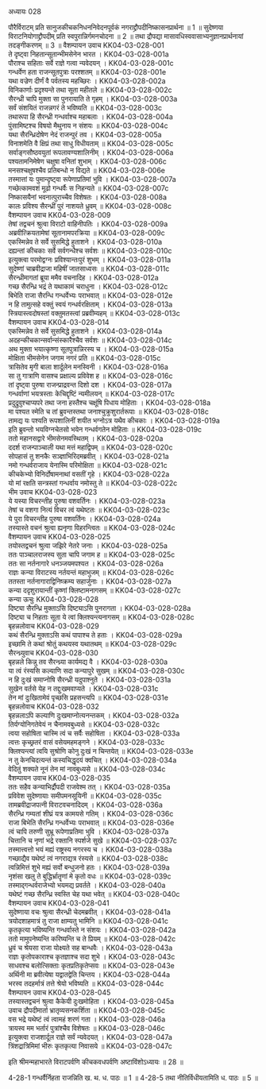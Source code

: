 अध्यायः 028

पौरैर्विराटम् प्रति सानुजकीचकनिधननिवेदनपूर्वकं नगराद्द्रौपदीनिष्कासनप्रार्थना ॥ 1 ॥ सुदेष्णया विराटनियोगाद्द्रौपदीम् प्रति स्वपुरान्निर्गमनचोदना ॥ 2 ॥ तथा द्रौपद्या मासावधिस्ववासाभ्यनुज्ञानप्रार्थनायां तदङ्गीकरणम् ॥ 3 ॥
वैशम्पायन उवाच 	KK04-03-028-001  
ते दृष्ट्वा निहतान्सूतान्भीमसेनेन भारत ।	KK04-03-028-001a  
पौराश्च सहिताः सर्वे राज्ञे गत्वा न्यवेदयन् ।	KK04-03-028-001c  
गन्धर्वेण हता राजन्सूतपुत्राः परश्शतम् ॥ 	KK04-03-028-001e  
यथा वज्रेण दीर्णं वै पर्वतस्य महच्छिरः ।	KK04-03-028-002a  
विनिकार्णाः प्रदृश्यन्ते तथा सूता महीतले ॥	KK04-03-028-002c  
सैरन्ध्री चापि मुक्ता सा पुनरायाति ते गृहम् ।	KK04-03-028-003a  
सर्वं संशयितं राजन्नगरं ते भविष्यति ॥ 	KK04-03-028-003c  
तथारूपा हि सैरन्ध्री गन्धर्वाश्च महाबलाः ।	KK04-03-028-004a  
पुंसामिष्टश्च विषयो मैथुनाय न संशयः ॥ 	KK04-03-028-004c  
यथा सैरन्ध्रिदोषेण नेदं राजन्पुरं तव ।	KK04-03-028-005a  
विनाशमेति वै क्षिप्रं तथा साधु विधीयताम् ॥ 	KK04-03-028-005c  
सर्वाङ्गसौष्ठवयुतां रूपलावण्यशालिनीम् ।	KK04-03-028-006a  
पश्यतामनिमेषेण चक्षुषा वनितां शुभाम् ।	KK04-03-028-006c  
मनसश्चक्षुषश्चैव प्रतिबन्धो न विद्यते ॥	KK04-03-028-006e  
तस्मात्तां यः पुमान्दृष्ट्वा रूपेणाप्रतिमां भुवि ।	KK04-03-028-007a  
गच्छेत्कामवशं मूढो गन्धर्वैः स निहन्यते ॥ 	KK04-03-028-007c  
निष्कासयैनां भवनात्पुराच्चैव विशेषतः ।	KK04-03-028-008a  
कालः प्रविश्य सैरन्ध्रीं पुरं नाशयते ध्रुवम् ॥	KK04-03-028-008c  
वैशम्पायन उवाच 	KK04-03-028-009  
तेषां तद्वचनं श्रुत्वा विराटो वाहिनीपतिः ।	KK04-03-028-009a  
अब्रवीत्क्रियतामेषां सूतानामपरक्रिया ॥ 	KK04-03-028-009c  
एकस्मिन्नेव ते सर्वे सुसमिद्धे हुताशने ।	KK04-03-028-010a  
दह्यन्तां कीचकाः सर्वे सर्वगन्धैश्च सर्वशः ॥ 	KK04-03-028-010c  
इत्युक्त्वा परमोद्वग्नः प्रविश्यान्तःपुरं शुभम् ।	KK04-03-028-011a  
सुदेष्णां चाब्रवीद्राजा महिषीं जातसाध्वसः ॥ 	KK04-03-028-011c  
सैरन्ध्रीमागतां ब्रूया ममैव वचनादिह ।	KK04-03-028-012a  
गच्छ सैरन्ध्रि भद्रं ते यथाकामं चराधुना ।	KK04-03-028-012c  
बिभेति राजा सैरन्धि गन्धर्वेभ्यः पराभवात् ॥ 	KK04-03-028-012e  
न हि तामुत्सहे वक्तुं स्वयं गन्धर्वरक्षिताम् ।	KK04-03-028-013a  
स्त्रियास्त्वदोषस्तां वक्तुमतस्त्वां प्रब्रवीम्यहम् ॥ 	KK04-03-028-013c  
वैशम्पायन उवाच 	KK04-03-028-014  
एकस्मिन्नेव ते सर्वे सुसमिद्धे हुताशने ।	KK04-03-028-014a  
अदहन्कीचकान्सर्वान्संस्कारैश्चैव सर्वशः ॥	KK04-03-028-014c  
अथ मुक्ता भयात्कृष्णा सूतपुत्रान्निरस्य च ।	KK04-03-028-015a  
मोक्षिता भीमसेनेन जगाम नगरं प्रति ॥ 	KK04-03-028-015c  
त्रासितेव मृगी बाला शार्दूलेन मनस्विनी ।	KK04-03-028-016a  
सा तु गात्राणि वासश्च प्रक्षाल्य प्रविवेश ह ॥ 	KK04-03-028-016c  
तां दृष्ट्वा पुरुषा राजन्प्राद्रवन्त दिशो दश ।	KK04-03-028-017a  
गन्धर्वाणां भयत्रस्ताः केचिद्दृष्टिं न्यमीलयन् ॥	KK04-03-028-017c  
प्रदुद्रुवुश्चाप्यपरे तथा जना हस्तैश्च चक्षूंषि पिधाय मोहिताः ।	KK04-03-028-018a  
मा पश्यत स्मेति च तां ब्रुवन्तस्तथा जनाश्चुक्रुशुरार्तरूपाः ॥ 	KK04-03-028-018c  
तामद्य यः पश्यति रूपशालिनीं शयीत भग्नोऽत्र यथैव कीचकाः ।	KK04-03-028-019a  
इति ब्रुवन्तो भयविग्नचेतसो भयेन गन्धर्वगतेन मोहिताः ॥ 	KK04-03-028-019c  
ततो महानसद्वारे भीमसेनमवस्थितम् ।	KK04-03-028-020a  
ददर्श राजन्पाञ्चाली यथा मत्तं महाद्विपम् ॥ 	KK04-03-028-020c  
सोपहासं तु शनकैः सञ्ज्ञाभिरिदमब्रवीत् ।	KK04-03-028-021a  
नमो गन्धर्वराजाय येनास्मि परिमोक्षिता ॥	KK04-03-028-021c  
कीचकेभ्यो विनिर्दोषामनाथां वसतीं गृहे ।	KK04-03-028-022a  
यो मां रक्षति सन्त्रस्तां गन्धर्वाय नमोस्तु ते ॥ 	KK04-03-028-022c  
भीम उवाच 	KK04-03-028-023  
ये यस्या विचरन्तीह पुरुषा वशवर्तिनः ।	KK04-03-028-023a  
तेषां च वशगा नित्यं विचर त्वं यथेष्टतः ॥ 	KK04-03-028-023c  
ये पुरा विचरन्तीह पुरुषा वशवर्तिनः ।	KK04-03-028-024a  
तस्यास्ते वचनं श्रुत्वा ह्यनृणा विहरन्त्वितः ॥ 	KK04-03-028-024c  
वैशम्पायन उवाच 	KK04-03-028-025  
तयोस्तद्वचनं श्रुत्वा जझिरे नेतरे जनाः ।	KK04-03-028-025a  
ततः पाञ्चालराजस्य सुता चापि जगाम ह ॥ 	KK04-03-028-025c  
ततः सा नर्तनागारे धनञ्जयमपश्यत ।	KK04-03-028-026a  
राज्ञः कन्या विराटस्य नर्तयन्तं महाभुजम् ॥ 	KK04-03-028-026c  
ततस्ता नर्तनागाराद्विनिष्क्रम्य सहार्जुनाः ।	KK04-03-028-027a  
कन्या ददृशुरायान्तीं कृष्णां क्लिष्टामनागसम् ॥ 	KK04-03-028-027c  
कन्या ऊचुः 	KK04-03-028-028  
दिष्ट्या सैरन्ध्रि मुक्ताऽसि दिष्ट्याऽसि पुनरागता ।	KK04-03-028-028a  
दिष्ट्या च निहताः सूता ये त्वां क्लिश्यन्त्यनागसम् ॥ 	KK04-03-028-028c  
बृहन्नलोवाच 	KK04-03-028-029  
कथं सैरन्ध्रि मुक्ताऽसि कथं पापाश्च ते हताः ।	KK04-03-028-029a  
इच्छामि ते कथां श्रोतुं कथयस्व यथातथम् ॥ 	KK04-03-028-029c  
सैरन्ध्र्युवाच 	KK04-03-028-030  
बृहन्नले किन्नु तव सैरन्ध्र्या कार्यमद्य वै ।	KK04-03-028-030a  
या त्वं रंस्यसि कल्याणि सदा कन्यापुरे सुखम् ॥	KK04-03-028-030c  
न हि दुःखं समाप्नोषि सैरन्ध्री यदुपाश्नुते ।	KK04-03-028-031a  
सुखेन वर्तसे येह न तद्दुःखमवाप्यते ।	KK04-03-028-031c  
तेन मां दुःखितामेवं पृच्छसि प्रहसन्त्यपि ॥ 	KK04-03-028-031e  
बृहन्नलोवाच 	KK04-03-028-032  
बृहन्नलाऽपि कल्याणि दुःखमाप्नोत्यनन्तकम् ।	KK04-03-028-032a  
तिर्यग्योनिगतेवेयं न चैनामवबुध्यसे ॥ 	KK04-03-028-032c  
त्वया सहोषिता चास्मि त्वं च सर्वैः सहोषिता ।	KK04-03-028-033a  
त्वत्तः कृच्छ्रतरं वासं वसेयमहमङ्गने ।	KK04-03-028-033c  
क्लिश्यन्त्यां त्वयि सुश्रोणि कोनु दुःखं न चिन्तयेत् ॥ 	KK04-03-028-033e  
न तु केनचिदत्यन्तं कस्यचिद्धृदयं क्वचित् ।	KK04-03-028-034a  
वेदितुं शक्यते नूनं तेन मां नावबुध्यसे ॥ 	KK04-03-028-034c  
वैशम्पायन उवाच 	KK04-03-028-035  
ततः सहैव कन्याभिर्द्रौपदी राजवेश्म तत् ।	KK04-03-028-035a  
प्रविवेश सुदेष्णायाः समीपमनसूयिनी ॥ 	KK04-03-028-035c  
तामब्रवीद्राजपत्नी विराटवचनादिदम् ।	KK04-03-028-036a  
सैरन्ध्रि गम्यतां शीघ्रं यत्र कामयसे गतिम् ।	KK04-03-028-036c  
राजा बिभेति सैरन्ध्रि गन्धर्वेभ्यः पराभवात् ॥ 	KK04-03-028-036e  
त्वं चापि तरुणी सुभ्रू रूपेणाप्रतिमा भुवि ।	KK04-03-028-037a  
चित्तानि च नृणां भद्रे रक्तानि स्पर्शजे सुखे ॥ 	KK04-03-028-037c  
तस्मात्त्वत्तो भयं मह्यं राष्ट्रस्य नगरस्य च ।	KK04-03-028-038a  
गच्छाद्यैव यथेष्टं त्वं नगराद्यत्र रंस्यसे ॥ 	KK04-03-028-038c  
त्वन्निमित्तं शुभे मह्यं सर्वो बन्धुजनो हतः ।	KK04-03-028-039a  
नृशंसा खलु ते बुद्धिर्भ्रातॄणां मे कृतो वधः ॥ 	KK04-03-028-039c  
तस्माद्गन्धर्वराजेभ्यो भयमद्य प्रवर्तते ।	KK04-03-028-040a  
यथेष्टं गच्छ सैरन्ध्रि स्वस्ति चेह यथा भवेत् ॥ 	KK04-03-028-040c  
वैशम्पायन उवाच 	KK04-03-028-041  
सुदेष्णाया वचः श्रुत्वा सैरन्ध्री चेदमब्रवीत् ।	KK04-03-028-041a  
त्रयोदशाहमात्रं तु राजा क्षाम्यतु भामिनि ॥	KK04-03-028-041c  
कृतकृत्या भविष्यन्ति गन्धर्वास्ते न संशयः ।	KK04-03-028-042a  
ततो मामुपनेष्यन्ति करिष्यन्ति च ते प्रियम् ॥ 	KK04-03-028-042c  
ध्रुवं च श्रेयसा राजा योक्ष्यते सह बान्धवैः ।	KK04-03-028-043a  
राज्ञः कृतोपकाराश्च कृतज्ञाश्च सदा शुभे ।	KK04-03-028-043c  
साधवश्च बलोत्सिक्ताः कृतप्रतिकृतेप्सवः ॥	KK04-03-028-043e  
अर्थिनी मा ब्रवीत्येषा यद्वातद्वेति चिन्तय ।	KK04-03-028-044a  
भरस्व तदहर्मात्रं तत्ते श्रेयो भविष्यति ॥ 	KK04-03-028-044c  
वैशम्पायन उवाच 	KK04-03-028-045  
तस्यास्तद्वचनं श्रुत्वा कैकेयी दुःखमोहिता ।	KK04-03-028-045a  
उवाच द्रौपदीमार्ता भ्रातृव्यसनकर्शिता ॥ 	KK04-03-028-045c  
वस भद्रे यथेष्टं त्वं त्वामहं शरणं गता ।	KK04-03-028-046a  
त्रायस्व मम भर्तारं पुत्रांश्चैव विशेषतः ॥ 	KK04-03-028-046c  
इत्युक्त्वा राजशार्दूल राज्ञे सर्वं न्यवेदयत् ।	KK04-03-028-047a  
त्रिंशद्रात्रिमिमां भीरुः कृतकृत्या निवासये ॥ 	KK04-03-028-047c  

इति श्रीमन्महाभारते विराटपर्वणि कीचकवधपर्वणि अष्टाविंशोऽध्यायः ॥ 28 ॥
	
 4-28-1 गन्धर्वैर्निहता राजन्निति ख. थ. ध. पाठः ॥ 1 ॥ 4-28-5 तथा नीतिर्विधीयतामिति ध. पाठः ॥ 5 ॥
